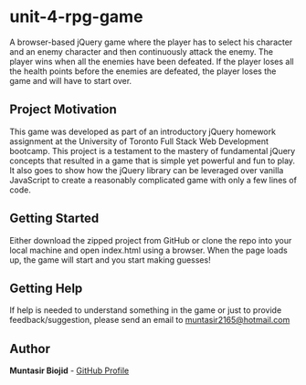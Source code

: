 # unit-4-rpg-game

A browser-based jQuery game where the player has to select his character and an enemy character and then continuously attack the enemy. The player wins when all the enemies have been defeated. If the player loses all the health points before the enemies are defeated, the player loses the game and will have to start over.

## Project Motivation

This game was developed as part of an introductory jQuery homework assignment at the University of Toronto Full Stack Web Development bootcamp. This project is a testament to the mastery of fundamental jQuery concepts that resulted in a game that is simple yet powerful and fun to play. It also goes to show how the jQuery library can be leveraged over vanilla JavaScript to create a reasonably complicated game with only a few lines of code.

## Getting Started

Either download the zipped project from GitHub or clone the repo into your local machine and open index.html using a browser. When the page loads up, the game will start and you start making guesses!

## Getting Help

If help is needed to understand something in the game or just to provide feedback/suggestion, please send an email to muntasir2165@hotmail.com

## Author

**Muntasir Biojid** - [GitHub Profile](https://github.com/muntasir2165)